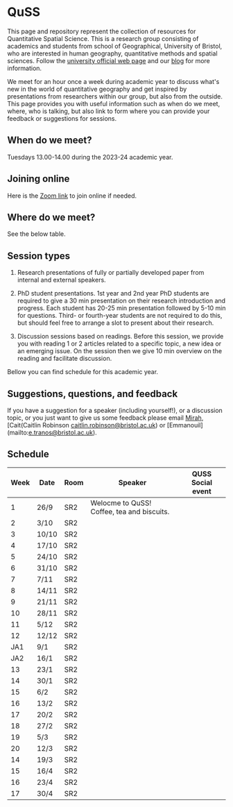 # QuSS

This page and repository represent the collection of resources for Quantitative Spatial Science. This is a research group consisting of academics and students from school of Geographical, University of Bristol, who are interested in human geography, quantitative methods and spatial sciences. Follow the [university official web page](http://www.bristol.ac.uk/geography/research/quantitative-spatial-science/) and our [blog](https://quss.blogs.bristol.ac.uk/) for more information.

We meet for an hour once a week during academic year to discuss what's new in the world of quantitative geography and get inspired by presentations from researchers within our group, but also from the outside. This page provides you with useful information such as when do we meet, where, who is talking, but also link to form where you can provide your feedback or suggestions for sessions.

## When do we meet?

Tuesdays 13.00-14.00 during the 2023-24 academic year.

## Joining online

Here is the [Zoom link](https://bristol-ac-uk.zoom.us/j/98103670328?pwd=VllwYTh5WGZ2S0Y2U2l2MHNGd1BBdz09) to join online if needed.

## Where do we meet?

See the below table.

## Session types

1.  Research presentations of fully or partially developed paper from internal and external speakers.

2.  PhD student presentations. 1st year and 2nd year PhD students are required to give a 30 min presentation on their research introduction and progress. Each student has 20-25 min presentation followed by 5-10 min for questions. Third- or fourth-year students are not required to do this, but should feel free to arrange a slot to present about their research.

3.  Discussion sessions based on readings. Before this session, we provide you with reading 1 or 2 articles related to a specific topic, a new idea or an emerging issue. On the session then we give 10 min overview on the reading and facilitate discussion.

Bellow you can find schedule for this academic year.

## Suggestions, questions, and feedback

If you have a suggestion for a speaker (including yourself!), or a discussion topic, or you just want to give us some feedback please email [Mirah](mailto:jing.zhang.2021@bristol.ac.uk), [Cait(Caitlin Robinson <caitlin.robinson@bristol.ac.uk>) or [Emmanouil] (mailto:e.tranos@bristol.ac.uk).

## Schedule

| Week | Date  | Room             | Speaker | QUSS Social event |
|------|-------|------------------|---------|-------------------|
| 1    | 26/9   | SR2             | Welocme to QuSS! Coffee, tea and biscuits. |                   |
| 2    | 3/10   | SR2             |                                            |                   |
| 3    | 10/10  | SR2             |                                            |                   |
| 4    | 17/10  | SR2             |                                            |                   |
| 5    | 24/10  | SR2             |                                            |                   |
| 6    | 31/10  | SR2             |                                            |                   |
| 7    |  7/11  | SR2             |                                            |                   |
| 8    | 14/11  | SR2             |                                            |                   |
| 9    | 21/11  | SR2             |                                            |                   |
| 10   | 28/11  | SR2             |                                            |                   |
| 11   |  5/12  | SR2             |                                            |                   |
| 12   | 12/12  | SR2             |                                            |                   |
| JA1  |  9/1   | SR2             |                                            |                   |
| JA2  | 16/1   | SR2             |                                            |                   |
| 13    | 23/1  | SR2             |                                            |                   |
| 14    | 30/1  | SR2             |                                            |                   |
| 15    |  6/2  | SR2             |                                            |                   |
| 16    | 13/2  | SR2             |                                            |                   |
| 17    | 20/2  | SR2             |                                            |                   |
| 18    | 27/2  | SR2             |                                            |                   |
| 19    |  5/3  | SR2             |                                            |                   |
| 20    | 12/3  | SR2             |                                            |                   |
| 14    | 19/3  | SR2             |                                            |                   |
| 15    | 16/4  | SR2             |                                            |                   |
| 16    | 23/4  | SR2             |                                            |                   |
| 17    | 30/4  | SR2             |                                            |                   |



